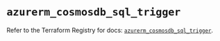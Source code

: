 # `azurerm_cosmosdb_sql_trigger`

Refer to the Terraform Registry for docs: [`azurerm_cosmosdb_sql_trigger`](https://registry.terraform.io/providers/hashicorp/azurerm/3.91.0/docs/resources/cosmosdb_sql_trigger).
